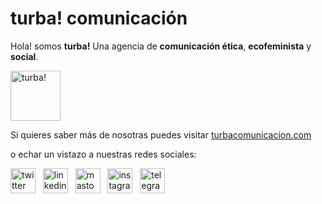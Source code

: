 # turba! comunicación

Hola! somos **turba!** Una agencia de **comunicación ética**, **ecofeminista** y **social**.

<img src="https://turbacomunicacion.com/mail/logo_turba-mail.png" alt="turba!" width="80"/>

Si quieres saber más de nosotras puedes visitar [turbacomunicacion.com](https://turbacomunicacion.com)

o echar un vistazo a nuestras redes sociales:

[<img src="https://turbacomunicacion.com/mail/twitter.png" alt="twitter" width="40"/>](https://twitter.com/turba_com) &nbsp;
[<img src="https://turbacomunicacion.com/mail/linkedin.png" alt="linkedin" width="40"/>](https://www.linkedin.com/company/turba-com) &nbsp;
[<img src="https://turbacomunicacion.com/mail/mastodon.png" alt="mastodon" width="40"/>](https://mstdn.social/web/@turba_com) &nbsp;
[<img src="https://turbacomunicacion.com/mail/instagram.png" alt="instagram" width="40"/>](https://www.instagram.com/turba_com/) &nbsp;
[<img src="https://turbacomunicacion.com/mail/telegram.png" alt="telegram" width="40"/>](https://t.me/turba_com)
